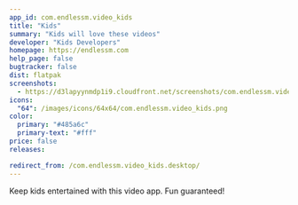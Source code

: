 ```yaml
---
app_id: com.endlessm.video_kids
title: "Kids"
summary: "Kids will love these videos"
developer: "Kids Developers"
homepage: https://endlessm.com
help_page: false
bugtracker: false
dist: flatpak
screenshots:
  - https://d3lapyynmdp1i9.cloudfront.net/screenshots/com.endlessm.video_kids/C/com.endlessm.video_kids-screenshot1.jpg
icons:
  "64": /images/icons/64x64/com.endlessm.video_kids.png
color:
  primary: "#485a6c"
  primary-text: "#fff"
price: false
releases:

redirect_from: /com.endlessm.video_kids.desktop/
---
```


<p>Keep kids entertained with this video app. Fun guaranteed!</p>